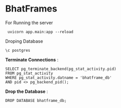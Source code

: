 # BhatFrames

For Running the server

```
 uvicorn app.main:app --reload

```

Droping Database 

```
\c postgres

```

**Terminate Connections** :

```
SELECT pg_terminate_backend(pg_stat_activity.pid)
FROM pg_stat_activity
WHERE pg_stat_activity.datname = 'bhatframe_db'
AND pid <> pg_backend_pid();

```

**Drop the Database** :

```
DROP DATABASE bhatframe_db;

```
